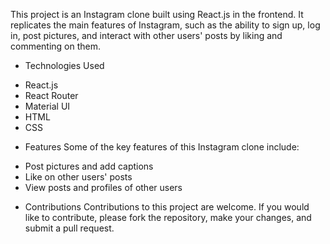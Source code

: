 This project is an Instagram clone built using React.js in the frontend. It replicates the main features of Instagram, such as the ability to sign up, log in, post pictures, and interact with other users' posts by liking and commenting on them.

* Technologies Used
- React.js
- React Router
- Material UI
- HTML
- CSS

* Features
Some of the key features of this Instagram clone include:
- Post pictures and add captions
- Like on other users' posts
- View posts and profiles of other users

* Contributions
Contributions to this project are welcome. If you would like to contribute, please fork the repository, make your changes, and submit a pull request.
